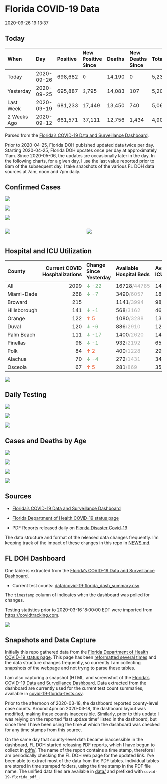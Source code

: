 Florida COVID-19 Data
================
2020-09-26 19:13:37

## Today

| When        | Day        | Positive | New Positive Since | Deaths | New Deaths Since | Total     |
| :---------- | :--------- | :------- | :----------------- | :----- | :--------------- | :-------- |
| Today       | 2020-09-26 | 698,682  | 0                  | 14,190 | 0                | 5,235,007 |
| Yesterday   | 2020-09-25 | 695,887  | 2,795              | 14,083 | 107              | 5,205,994 |
| Last Week   | 2020-09-19 | 681,233  | 17,449             | 13,450 | 740              | 5,068,554 |
| 2 Weeks Ago | 2020-09-12 | 661,571  | 37,111             | 12,756 | 1,434            | 4,901,680 |

Parsed from the [Florida’s COVID-19 Data and Surveillance
Dashboard](https://fdoh.maps.arcgis.com/apps/opsdashboard/index.html#/8d0de33f260d444c852a615dc7837c86).

Prior to 2020-04-25, Florida DOH published updated data twice per day.
Starting 2020-04-25, Florida DOH updates once per day at approximately
11am. Since 2020-05-06, the updates are occasionally later in the day.
In the following charts, for a given day, I use the last value reported
prior to 8am of the subsequent day. I take snapshots of the various FL
DOH data sources at 7am, noon and 7pm daily.

## Confirmed Cases

![](plots/covid-19-florida-daily-test-changes.png)

![](plots/covid-19-florida-deaths-by-day.png)

![](plots/covid-19-florida-county-top-6.png)

<div class="columns">

<div class="column is-full-mobile">

![](plots/covid-19-florida-testing.png)

</div>

<div class="column is-full-mobile">

![](plots/covid-19-florida-total-positive.png)

</div>

</div>

## Hospital and ICU Utilization

| County       | Current COVID Hospitalizations | Change Since Yesterday                    | Available Hospital Beds                      | Available ICU Beds                         |
| :----------- | -----------------------------: | :---------------------------------------- | :------------------------------------------- | :----------------------------------------- |
| All          |                           2099 | <span style="color: #6BAA75">↓ -22</span> | 16728<span style="color: #aaa">/44785</span> | 1417<span style="color: #aaa">/4715</span> |
| Miami-Dade   |                            268 | <span style="color: #6BAA75">↓ -7</span>  | 3490<span style="color: #aaa">/6057</span>   | 188<span style="color: #aaa">/746</span>   |
| Broward      |                            215 |                                           | 1141<span style="color: #aaa">/3994</span>   | 98<span style="color: #aaa">/368</span>    |
| Hillsborough |                            141 | <span style="color: #6BAA75">↓ -1</span>  | 568<span style="color: #aaa">/3162</span>    | 46<span style="color: #aaa">/334</span>    |
| Orange       |                            122 | <span style="color: #EC4E20">↑ 5</span>   | 1080<span style="color: #aaa">/3288</span>   | 135<span style="color: #aaa">/269</span>   |
| Duval        |                            120 | <span style="color: #6BAA75">↓ -6</span>  | 886<span style="color: #aaa">/2910</span>    | 128<span style="color: #aaa">/306</span>   |
| Palm Beach   |                            111 | <span style="color: #6BAA75">↓ -17</span> | 1400<span style="color: #aaa">/2620</span>   | 147<span style="color: #aaa">/253</span>   |
| Pinellas     |                             98 | <span style="color: #6BAA75">↓ -1</span>  | 932<span style="color: #aaa">/2192</span>    | 65<span style="color: #aaa">/217</span>    |
| Polk         |                             84 | <span style="color: #EC4E20">↑ 2</span>   | 400<span style="color: #aaa">/1228</span>    | 29<span style="color: #aaa">/115</span>    |
| Alachua      |                             70 | <span style="color: #6BAA75">↓ -4</span>  | 272<span style="color: #aaa">/1431</span>    | 34<span style="color: #aaa">/274</span>    |
| Osceola      |                             67 | <span style="color: #EC4E20">↑ 5</span>   | 281<span style="color: #aaa">/869</span>     | 35<span style="color: #aaa">/88</span>     |

![](plots/covid-19-florida-icu-usage.png)

## Daily Testing

![](plots/covid-19-florida-tests-per-case.png)

<!-- ![](plots/covid-19-florida-change-new-cases.png) -->

![](plots/covid-19-florida-tests-percent-positive.png)

![](plots/covid-19-florida-test-and-case-growth.png)

## Cases and Deaths by Age

![](plots/covid-19-florida-weekly-events-by-age.png)

![](plots/covid-19-florida-age.png)

![](plots/covid-19-florida-age-deaths.png)

![](plots/covid-19-florida-age-sex.png)

## Sources

  - [Florida’s COVID-19 Data and Surveillance
    Dashboard](https://fdoh.maps.arcgis.com/apps/opsdashboard/index.html#/8d0de33f260d444c852a615dc7837c86)

  - [Florida Department of Health COVID-19 status
    page](http://www.floridahealth.gov/diseases-and-conditions/COVID-19/)

  - PDF Reports released daily on [Florida Disaster
    Covid-19](http://www.floridahealth.gov/diseases-and-conditions/COVID-19/)

The data structure and format of the released data changes frequently.
I’m keeping track of the impact of these changes in this repo in
[NEWS.md](NEWS.md).

## FL DOH Dashboard

One table is extracted from the [Florida’s COVID-19 Data and
Surveillance
Dashboard](https://fdoh.maps.arcgis.com/apps/opsdashboard/index.html#/8d0de33f260d444c852a615dc7837c86).

  - Current test counts:
    [data/covid-19-florida\_dash\_summary.csv](data/covid-19-florida_dash_summary.csv)

The `timestamp` column of indicates when the dashboard was polled for
changes.

Testing statistics prior to 2020-03-16 18:00:00 EDT were imported from
<https://covidtracking.com>.

![](screenshots/fodh_maps_arcgis_com__apps__opsdashboard.png)

## Snapshots and Data Capture

Initially this repo gathered data from the [Florida Department of Health
COVID-19 status
page](http://www.floridahealth.gov/diseases-and-conditions/COVID-19/).
This page has been [reformatted several
times](screenshots/floridahealth_gov__diseases-and-conditions__COVID-19.png)
and the data structure changes frequently, so currently I am collecting
snapshots of the webpage and not trying to parse these tables.

I am also capturing a snapshot (HTML) and screenshot of the [Florida’s
COVID-19 Data and Surveillance
Dashboard](https://fdoh.maps.arcgis.com/apps/opsdashboard/index.html#/8d0de33f260d444c852a615dc7837c86).
Data extracted from the dashboard are currently used for the current
test count summaries, available in
[covid-19-florida-tests.csv](covid-19-florida-tests.csv).

Prior to the afternoon of 2020-03-18, the dashboard reported
county-level case counts. Around 4pm on 2020-03-18, the dashboard layout
was modified, making these counts inaccessible. Similarly, prior to this
update I was relying on the reported “last update time” listed in the
dashboard, but since then I have been using the time at which the
dashboard was checked for any time stamps from this source.

On the same day that county-level data became inaccessible in the
dashboard, FL DOH started releasing PDF reports, which I have begun to
collect in [pdfs/](pdfs/). The name of the report contains a time stamp,
therefore I am periodically checking the FL DOH web page for the updated
link. I’ve been able to extract most of the data from the PDF tables.
Individual tables are stored in time stamped folders, using the time
stamp in the PDF file name. The unified data files are available in
[data/](data/) and prefixed with `covid-19-florida_pdf_`.
